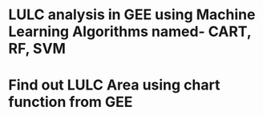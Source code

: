 # LULC analysis in GEE using Machine Learning Algorithms named- CART, RF, SVM
# Find out LULC Area using chart function from GEE 

